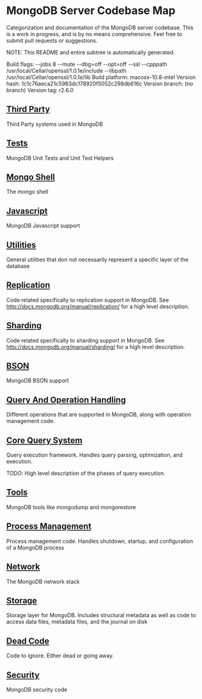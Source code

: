 # MongoDB Server Codebase Map
Categorization and documentation of the MongoDB server codebase.  This is a work in progress, and is by no means comprehensive.  Feel free to submit pull requests or suggestions.

NOTE:  This README and entire subtree is automatically generated.

Build flags: --jobs 8 --mute --dbg=off --opt=off --ssl --cpppath /usr/local/Cellar/openssl/1.0.1e/include --libpath /usr/local/Cellar/openssl/1.0.1e/lib
Build platform: macosx-10.8-intel
Version hash: 1c1c76aeca21c5983dc178920f5052c298db616c
Version branch: (no branch)
Version tag: r2.6.0

## [Third Party](third\_party)
Third Party systems used in MongoDB

## [Tests](tests)
MongoDB Unit Tests and Unit Test Helpers

## [Mongo Shell](mongo\_shell)
The mongo shell

## [Javascript](javascript)
MongoDB Javascript support

## [Utilities](utilities)
General utilities that don not necessarily represent a specific layer of the database

## [Replication](replication)
Code related specifically to replication support in MongoDB.  See http://docs.mongodb.org/manual/replication/ for a high level description.

## [Sharding](sharding)
Code related specifically to sharding support in MongoDB.  See http://docs.mongodb.org/manual/sharding/ for a high level description.

## [BSON](bson)
MongoDB BSON support

## [Query And Operation Handling](query\_and\_operation\_handling)
Different operations that are supported in MongoDB, along with operation management code.

## [Core Query System](core\_query\_system)
Query execution framework.  Handles query parsing, optimization, and execution.

TODO: High level description of the phases of query execution.

## [Tools](tools)
MongoDB tools like mongodump and mongorestore

## [Process Management](process\_management)
Process management code.  Handles shutdown, startup, and configuration of a MongoDB process

## [Network](network)
The MongoDB network stack

## [Storage](storage)
Storage layer for MongoDB.  Includes structural metadata as well as code to access data files, metadata files, and the journal on disk

## [Dead Code](dead\_code)
Code to ignore.  Either dead or going away.

## [Security](security)
MongoDB security code

